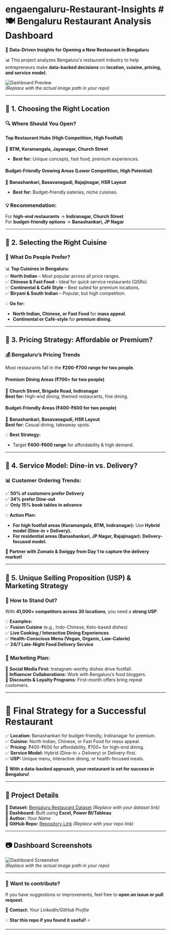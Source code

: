 # engaengaluru-Restaurant-Insights # 🍽️ Bengaluru Restaurant Analysis Dashboard  

🚀 **Data-Driven Insights for Opening a New Restaurant in Bengaluru**  

📊 This project analyzes Bengaluru's restaurant industry to help entrepreneurs make **data-backed decisions** on **location, cuisine, pricing, and service model.**  

![Dashboard Preview](./path-to-your-dashboard-image.png)  
*(Replace with the actual image path in your repo)*  

---

## 📌 **1. Choosing the Right Location**  

### 🔍 **Where Should You Open?**  

#### **Top Restaurant Hubs (High Competition, High Footfall)**  
📍 **BTM, Koramangala, Jayanagar, Church Street**  
- **Best for:** Unique concepts, fast food, premium experiences.  

#### **Budget-Friendly Growing Areas (Lower Competition, High Potential)**  
📍 **Banashankari, Basavanagudi, Rajajinagar, HSR Layout**  
- **Best for:** Budget-friendly eateries, niche cuisines.  

### 💡 **Recommendation:**  
For **high-end restaurants** → **Indiranagar, Church Street**  
For **budget-friendly options** → **Banashankari, JP Nagar**  

---

## 📌 **2. Selecting the Right Cuisine**  

### 🍛 **What Do People Prefer?**  
📊 **Top Cuisines in Bengaluru:**  
✅ **North Indian** – Most popular across all price ranges.  
✅ **Chinese & Fast Food** – Ideal for quick service restaurants (QSRs).  
✅ **Continental & Café Style** – Best suited for premium locations.  
✅ **Biryani & South Indian** – Popular, but high competition.  

💡 **Go for:**  
- **North Indian, Chinese, or Fast Food** for **mass appeal**.  
- **Continental or Café-style** for **premium dining.**  

---

## 📌 **3. Pricing Strategy: Affordable or Premium?**  

### 💰 **Bengaluru’s Pricing Trends**  
Most restaurants fall in the **₹200-₹700 range for two people**.  

#### **Premium Dining Areas (₹700+ for two people)**  
📍 **Church Street, Brigade Road, Indiranagar**  
**Best for:** High-end dining, themed restaurants, fine dining.  

#### **Budget-Friendly Areas (₹400-₹600 for two people)**  
📍 **Banashankari, Basavanagudi, HSR Layout**  
**Best for:** Casual dining, takeaway spots.  

💡 **Best Strategy:**  
- Target **₹400-₹600 range** for affordability & high demand.  

---

## 📌 **4. Service Model: Dine-in vs. Delivery?**  

### 📊 **Customer Ordering Trends:**  
✅ **50% of customers prefer Delivery**  
✅ **34% prefer Dine-out**  
✅ **Only 15% book tables in advance**  

💡 **Action Plan:**  
- **For high footfall areas (Koramangala, BTM, Indiranagar):** Use **Hybrid model (Dine-in + Delivery).**  
- **For residential areas (Banashankari, JP Nagar, Rajajinagar):** **Delivery-focused model.**  

📢 **Partner with Zomato & Swiggy from Day 1 to capture the delivery market!**  

---

## 📌 **5. Unique Selling Proposition (USP) & Marketing Strategy**  

### 🎯 **How to Stand Out?**  
With **41,000+ competitors across 30 locations**, you need a **strong USP**.  

💡 **Examples:**  
✅ **Fusion Cuisine** (e.g., Indo-Chinese, Keto-based dishes)  
✅ **Live Cooking / Interactive Dining Experiences**  
✅ **Health-Conscious Menu (Vegan, Organic, Low-Calorie)**  
✅ **24/7 Late-Night Food Delivery Service**  

### 📢 **Marketing Plan:**  
📌 **Social Media First:** Instagram-worthy dishes drive footfall.  
📌 **Influencer Collaborations:** Work with Bengaluru’s food bloggers.  
📌 **Discounts & Loyalty Programs:** First-month offers bring repeat customers.  

---

# 🎯 **Final Strategy for a Successful Restaurant**  

✅ **Location:** Banashankari for budget-friendly, Indiranagar for premium.  
✅ **Cuisine:** North Indian, Chinese, or Fast Food for mass appeal.  
✅ **Pricing:** ₹400-₹600 for affordability, ₹700+ for high-end dining.  
✅ **Service Model:** Hybrid (Dine-in + Delivery) or Delivery-first.  
✅ **USP:** Unique menu, interactive dining, or health-focused meals.  

🚀 **With a data-backed approach, your restaurant is set for success in Bengaluru!**  

---

## 📢 **Project Details**  

📌 **Dataset:** [Bengaluru Restaurant Dataset](#) *(Replace with your dataset link)*  
📌 **Dashboard:** Built using **Excel, Power BI/Tableau**  
📌 **Author:** *Your Name*  
📌 **GitHub Repo:** [Repository Link](#) *(Replace with your repo link)*  

---

## 📷 **Dashboard Screenshots**  

![Dashboard Screenshot](./path-to-your-dashboard-image.png)  
*(Replace with the actual image path in your repo)*  

---

### 📢 **Want to contribute?**  
If you have suggestions or improvements, feel free to **open an issue or pull request**.  

📌 **Contact:** *Your LinkedIn/GitHub Profile*  

💡 **Star this repo if you found it useful!** ⭐  

---
